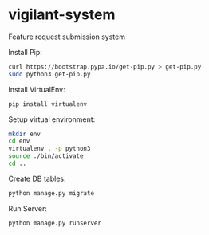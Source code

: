 # vigilant-system
Feature request submission system

Install Pip:

```sh
curl https://bootstrap.pypa.io/get-pip.py > get-pip.py
sudo python3 get-pip.py
```

Install VirtualEnv:
```sh
pip install virtualenv
```

Setup virtual environment:
```sh
mkdir env
cd env
virtualenv . -p python3
source ./bin/activate
cd ..
```

Create DB tables:
```sh
python manage.py migrate
```

Run Server:
```sh
python manage.py runserver
```

